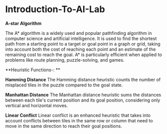# Introduction-To-AI-Lab

**A-star Algorithm**

The A* algorithm is a widely used and popular pathfinding algorithm in computer science and artificial intelligence. It is used to find the shortest path from a starting point to a target or goal point in a graph or grid, taking into account both the cost of reaching each point and an estimate of the remaining cost to reach the goal. A* is particularly efficient when applied to problems like route planning, puzzle-solving, and games.

**Heuristic Functions-: **

**Hamming Distance**
The Hamming distance heuristic counts the number of misplaced tiles in the puzzle compared to the goal state.

**Manhattan Distance**
The Manhattan distance heuristic sums the distances between each tile's current position and its goal position, considering only vertical and horizontal moves.

**Linear Conflict**
Linear conflict is an enhanced heuristic that takes into account conflicts between tiles in the same row or column that need to move in the same direction to reach their goal positions.

